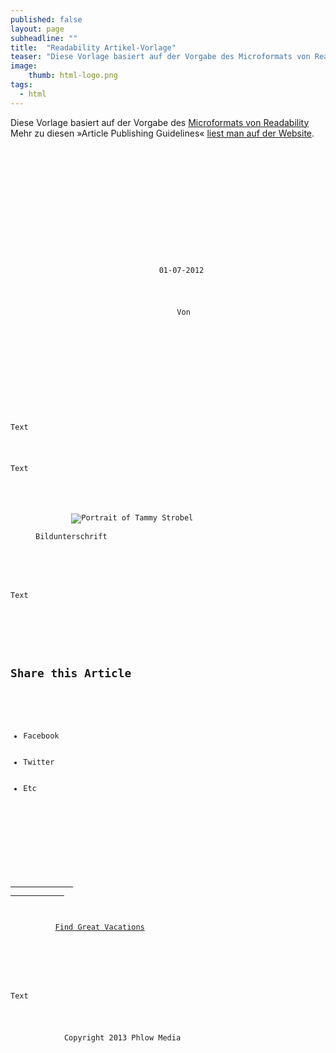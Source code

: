 ```yaml
---
published: false
layout: page
subheadline: ""
title:  "Readability Artikel-Vorlage"
teaser: "Diese Vorlage basiert auf der Vorgabe des Microformats von Readability"
image:
    thumb: html-logo.png
tags:
  - html
---
```

Diese Vorlage basiert auf der Vorgabe des [Microformats von Readability][1] Mehr zu diesen »Article Publishing Guidelines« [liest man auf der Website][1].

<pre><code class="lang-html">

<article class="hentry">
  <header>
    <h1 class="entry-title"></h1>
    <h2 class="entry-summary"></h2>
    <time class="published" datetime="2012-01-07 11:11:03-0400">
      01-07-2012
    </time>
    <p class="byline author vcard">
        Von <span class="fn"></span>
    </p>
  </header>
  <div class="entry-content">
      <p>Text</p>
      <p>Text</p>
      <figure>
        <img src="tammy-strobel.jpg" alt="Portrait of Tammy Strobel" />
        <figcaption>Bildunterschrift</figcaption>
      </figure>
        <p>Text</p>

          <aside>
            <h2>Share this Article</h2>
            <ul>
              <li>Facebook</li>
              <li>Twitter</li>
              <li>Etc</li>
            </ul>
          </aside>
 
          <div class="entry-content-asset">
            <a href="photo-full.png">
              <img src="photo.png" alt="" />
            </a>
          </div>
 
          <a class="entry-unrelated" href="http://fake.site/">Find Great Vacations</a>
      </div>
 
      <footer>
        <p>Text</p>
        <div class="source-org vcard copyright">
            Copyright 2013 <span class="org fn">Phlow Media</span>
        </div>
      </footer>
    </article>

</code></pre>





 [1]: https://www.readability.com/developers/guidelines